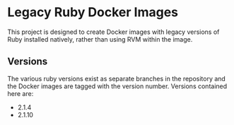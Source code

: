 # Legacy Ruby Docker Images

This project is designed to create Docker images with legacy versions of Ruby installed natively, rather than using RVM within the image.

## Versions

The various ruby versions exist as separate branches in the repository and the Docker images are tagged with the version number.  Versions contained here are:

- 2.1.4
- 2.1.10